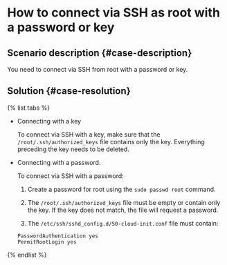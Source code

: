 # How to connect via SSH as root with a password or key


## Scenario description {#case-description}

You need to connect via SSH from root with a password or key.

## Solution {#case-resolution}

{% list tabs %}

- Connecting with a key

   To connect via SSH with a key, make sure that the `/root/.ssh/authorized_keys` file contains only the key. Everything preceding the key needs to be deleted.

- Connecting with a password.

   To connect via SSH with a password:

   1. Create a password for root using the `sudo passwd root` command.

   2. The `/root/.ssh/authorized_keys` file must be empty or contain only the key. If the key does not match, the file will request a password.

   3. The `/etc/ssh/sshd_config.d/50-cloud-init.conf` file must contain:

   ```
   PasswordAuthentication yes
   PermitRootLogin yes
   ```

{% endlist %}
